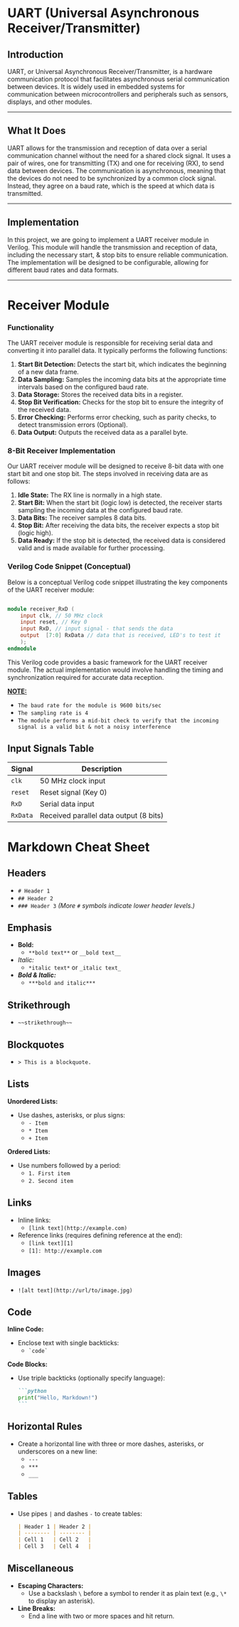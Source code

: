 # UART (Universal Asynchronous Receiver/Transmitter)

## Introduction

UART, or Universal Asynchronous Receiver/Transmitter, is a hardware communication protocol that facilitates asynchronous serial communication between devices. It is widely used in embedded systems for communication between microcontrollers and peripherals such as sensors, displays, and other modules.

---------------------------------------------------------------------------------------------
## What It Does

UART allows for the transmission and reception of data over a serial communication channel without the need for a shared clock signal. It uses a pair of wires, one for transmitting (TX) and one for receiving (RX), to send data between devices. The communication is asynchronous, meaning that the devices do not need to be synchronized by a common clock signal. Instead, they agree on a baud rate, which is the speed at which data is transmitted.

---------------------------------------------------------------------------------------------
## Implementation

In this project, we are going to implement a UART receiver module in Verilog. This module will handle the transmission and reception of data, including the necessary start, & stop bits to ensure reliable communication. The implementation will be designed to be configurable, allowing for different baud rates and data formats.

---------------------------------------------------------------------------------------------

# Receiver Module
### Functionality

The UART receiver module is responsible for receiving serial data and converting it into parallel data. It typically performs the following functions:

1.  **Start Bit Detection:** Detects the start bit, which indicates the beginning of a new data frame.
2.  **Data Sampling:** Samples the incoming data bits at the appropriate time intervals based on the configured baud rate.
3.  **Data Storage:** Stores the received data bits in a register.
4.  **Stop Bit Verification:** Checks for the stop bit to ensure the integrity of the received data.
5.  **Error Checking:** Performs error checking, such as parity checks, to detect transmission errors (Optional).
6.  **Data Output:** Outputs the received data as a parallel byte.

### 8-Bit Receiver Implementation

Our UART receiver module will be designed to receive 8-bit data with one start bit and one stop bit. The steps involved in receiving data are as follows:

1.  **Idle State:** The RX line is normally in a high state.
2.  **Start Bit:** When the start bit (logic low) is detected, the receiver starts sampling the incoming data at the configured baud rate.
3.  **Data Bits:** The receiver samples 8 data bits.
4.  **Stop Bit:** After receiving the data bits, the receiver expects a stop bit (logic high).
5.  **Data Ready:** If the stop bit is detected, the received data is considered valid and is made available for further processing.

### Verilog Code Snippet (Conceptual)

Below is a conceptual Verilog code snippet illustrating the key components of the UART receiver module:

```verilog

module receiver_RxD (
    input clk, // 50 MHz clock
    input reset, // Key 0
    input RxD, // input signal - that sends the data
    output  [7:0] RxData // data that is received, LED's to test it
    );
endmodule
```

This Verilog code provides a basic framework for the UART receiver module. The actual implementation would involve handling the timing and synchronization required for accurate data reception.

<u>**NOTE:** </u> 

- `The baud rate for the module is 9600 bits/sec`
- `The sampling rate is 4`
- `The module performs a mid-bit check to verify that the incoming signal is a valid bit & not a noisy interference`





## Input Signals Table

| Signal    | Description                                      |
| --------- | ------------------------------------------------ |
| `clk`     | 50 MHz clock input                               |
| `reset`   | Reset signal (Key 0)                             |
| `RxD`     | Serial data input                                |
| `RxData`  | Received parallel data output (8 bits)           |


# Markdown Cheat Sheet

## Headers
- `# Header 1`
- `## Header 2`
- `### Header 3`
*(More `#` symbols indicate lower header levels.)*

## Emphasis
- **Bold:**  
  - `**bold text**` or `__bold text__`
- *Italic:*  
  - `*italic text*` or `_italic text_`
- ***Bold & Italic:***  
  - `***bold and italic***`

## Strikethrough
- `~~strikethrough~~`

## Blockquotes
- `> This is a blockquote.`

## Lists

**Unordered Lists:**
- Use dashes, asterisks, or plus signs:
  - `- Item`
  - `* Item`
  - `+ Item`

**Ordered Lists:**
- Use numbers followed by a period:
  - `1. First item`
  - `2. Second item`

## Links
- Inline links:
  - `[link text](http://example.com)`
- Reference links (requires defining reference at the end):
  - `[link text][1]`
  - `[1]: http://example.com`

## Images
- `![alt text](http://url/to/image.jpg)`

## Code

**Inline Code:**
- Enclose text with single backticks:
  - `` `code` ``

**Code Blocks:**
- Use triple backticks (optionally specify language):
  ~~~markdown
  ```python
  print("Hello, Markdown!")
  ```
  ~~~

## Horizontal Rules
- Create a horizontal line with three or more dashes, asterisks, or underscores on a new line:
  - `---`
  - `***`
  - `___`

## Tables
- Use pipes `|` and dashes `-` to create tables:
  ~~~markdown
  | Header 1 | Header 2 |
  | -------- | -------- |
  | Cell 1   | Cell 2   |
  | Cell 3   | Cell 4   |
  ~~~

## Miscellaneous
- **Escaping Characters:**  
  - Use a backslash `\` before a symbol to render it as plain text (e.g., `\*` to display an asterisk).
- **Line Breaks:**  
  - End a line with two or more spaces and hit return.
